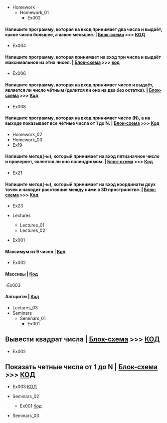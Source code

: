- Homework
  - Homework_01
    - Ex002 
#### Напишите программу, которая на вход принимает два числа и выдаёт, какое число большее, а какое меньшее. | [Блок-схема](Homework/Homework_01/%D0%97%D0%B0%D0%B4%D0%B0%D1%87%D0%B0%202/diagram.drawio.png) >>> [КОД](Homework/Homework_01/%D0%97%D0%B0%D0%B4%D0%B0%D1%87%D0%B0%202/Program.cs)
- Ex004
#### Напишите программу, которая принимает на вход три числа и выдаёт максимальное из этих чисел. | [Блок-схема](Homework/Homework_01/Ex004/diagram.drawio.png) >>> [код](Homework/Homework_01/Ex004/Program.cs)
- Ex006
#### Напишите программу, которая на вход принимает число и выдаёт, является ли число чётным (делится ли оно на два без остатка). | [Блок-схема](Homework/Homework_01/Ex006/diagram.drawio.png) >>> [Код](Homework/Homework_01/Ex006/Program.cs)
- Ex008
#### Напишите программу, которая на вход принимает число (N), а на выходе показывает все чётные числа от 1 до N. | [Блок-схема](Homework/Homework_01/Ex008/diagram.drawio.png) >>> [Код](Homework/Homework_01/Ex008/Program.cs)

  - Homework_02
  - Homework_03
- Ex19
#### Напишите метод(-ы), который принимает на вход пятизначное число и проверяет, является ли оно палиндромом. | [Блок-схема](Homework/Homework_03/Ex001/diagram.drawio.png) >>> [Код](Homework/Homework_03/Ex001/Program.cs)

- Ex21
#### Напишите метод(-ы), который принимает на вход координаты двух точек и находит расстояние между ними в 3D пространстве. | [Блок-схема](Homework/Homework_03/Ex002/diagram.drawio.png) >>> [Код](Homework/Homework_03/Ex002/Program.cs)

- Ex23


- Lectures
  - Lectures_01
  - Lectures_02
- Ex001
#### Максимум из 9 чисел | [Код](/Lectures/Lectures_02/Ex001/Program.cs)

- Ex002
#### Массивы | [Код](/Lectures/Lectures_02/Ex002/Program.cs)

-Ex003
#### Алгоритм | [Код](/Lectures/Lectures_02/Ex003/Program.cs)

  - Lectures_03
- Seminars
  - Seminars_01
    - Ex001 
## Вывести квадрат числа | [Блок-схема](Seminars/Seminars_01/Ex001/diagram.drawio.png) >>> [КОД](Seminars/Seminars_01/Ex001/Program.cs)
   - Ex002 
## Показать четные числа от 1 до N | [Блок-схема](Seminars/Seminars_01/Ex002/diagram.drawio.png) >>> [КОД](Seminars/Seminars_01/Ex002/Program.cs)
   - Ex003 [КОД](Seminars/Seminars_01/Ex003/Program.cs)

- Seminars_02
  - Ex001 [Код](/Seminars/Seminars_02/Ex001/Program.cs)
- Seminars_03